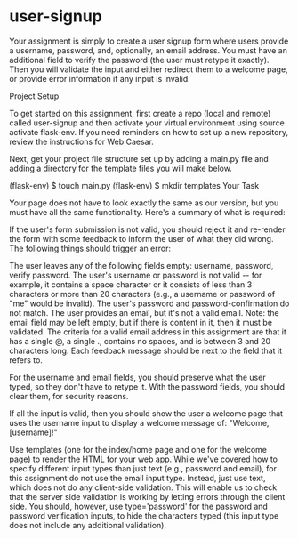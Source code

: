 # user-signup

Your assignment is simply to create a user signup form where users provide a username, password, and, optionally, an email address. You must have an additional field to verify the password (the user must retype it exactly). Then you will validate the input and either redirect them to a welcome page, or provide error information if any input is invalid.

Project Setup

To get started on this assignment, first create a repo (local and remote) called user-signup and then activate your virtual environment using source activate flask-env. If you need reminders on how to set up a new repository, review the instructions for Web Caesar.

Next, get your project file structure set up by adding a main.py file and adding a directory for the template files you will make below.

(flask-env) $ touch main.py
(flask-env) $ mkdir templates
Your Task

Your page does not have to look exactly the same as our version, but you must have all the same functionality. Here's a summary of what is required:

If the user's form submission is not valid, you should reject it and re-render the form with some feedback to inform the user of what they did wrong. The following things should trigger an error:

The user leaves any of the following fields empty: username, password, verify password.
The user's username or password is not valid -- for example, it contains a space character or it consists of less than 3 characters or more than 20 characters (e.g., a username or password of "me" would be invalid).
The user's password and password-confirmation do not match.
The user provides an email, but it's not a valid email. Note: the email field may be left empty, but if there is content in it, then it must be validated. The criteria for a valid email address in this assignment are that it has a single @, a single ., contains no spaces, and is between 3 and 20 characters long.
Each feedback message should be next to the field that it refers to.

For the username and email fields, you should preserve what the user typed, so they don't have to retype it. With the password fields, you should clear them, for security reasons.

If all the input is valid, then you should show the user a welcome page that uses the username input to display a welcome message of: "Welcome, [username]!"

Use templates (one for the index/home page and one for the welcome page) to render the HTML for your web app.
While we've covered how to specify different input types than just text (e.g., password and email), for this assignment do not use the email input type. Instead, just use text, which does not do any client-side validation. This will enable us to check that the server side validation is working by letting errors through the client side. You should, however, use type='password' for the password and password verification inputs, to hide the characters typed (this input type does not include any additional validation).

